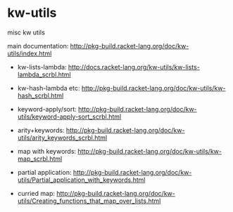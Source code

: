 kw-utils
========

misc kw utils

main documentation: http://pkg-build.racket-lang.org/doc/kw-utils/index.html

- kw-lists-lambda: http://docs.racket-lang.org/kw-utils/kw-lists-lambda_scrbl.html

- kw-hash-lambda etc: http://pkg-build.racket-lang.org/doc/kw-utils/kw-hash_scrbl.html

- keyword-apply/sort: http://pkg-build.racket-lang.org/doc/kw-utils/keyword-apply-sort_scrbl.html

- arity+keywords: http://pkg-build.racket-lang.org/doc/kw-utils/arity_keywords_scrbl.html

- map with keywords: http://pkg-build.racket-lang.org/doc/kw-utils/kw-map_scrbl.html

- partial application: http://pkg-build.racket-lang.org/doc/kw-utils/Partial_application_with_keywords.html

- curried map: http://pkg-build.racket-lang.org/doc/kw-utils/Creating_functions_that_map_over_lists.html

